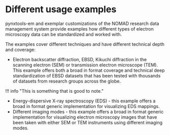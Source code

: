 # Different usage examples

pynxtools-em and exemplar customizations of the NOMAD research data management system provide examples how different types of electron microscopy data can be standardized and worked with.

The examples cover different techniques and have different technical depth and coverage:

* Electron backscatter diffraction, EBSD, Kikuchi diffraction in the scanning electron (SEM) or transmission electron microscope (TEM). This example offers both a broad in format coverage and technical deep standardization of EBSD datasets that has been tested with thousands of datasets from research groups across the globe.


!!! info "This is something that is good to note."

* Energy-dispersive X-ray spectroscopy (EDS) - this example offers a broad in format generic implementation for visualizing EDS mappings.
* Different imaging modes - this example offers a broad in format generic implementation for visualizing electron microscopy images that have been taken with either SEM or TEM instruments using different imaging modes.

